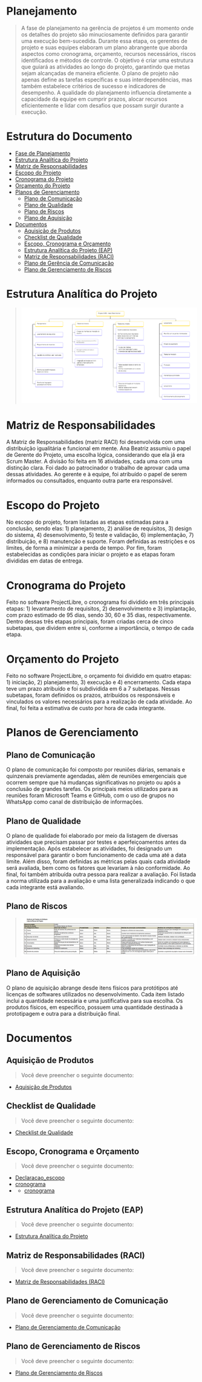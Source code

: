 # Planejamento

> A fase de planejamento na gerência de projetos é um momento onde os detalhes do projeto são minuciosamente definidos para garantir uma execução bem-sucedida. 
> Durante essa etapa, os gerentes de projeto e suas equipes elaboram um plano abrangente que aborda aspectos como cronograma, orçamento, recursos necessários, riscos identificados e métodos de controle. 
> O objetivo é criar uma estrutura que guiará as atividades ao longo do projeto, garantindo que metas sejam alcançadas de maneira eficiente. 
> O plano de projeto não apenas define as tarefas específicas e suas interdependências, mas também estabelece critérios de sucesso e indicadores de desempenho. 
> A qualidade do planejamento influencia diretamente a capacidade da equipe em cumprir prazos, alocar recursos eficientemente e lidar com desafios que possam surgir durante a execução.

# Estrutura do Documento

- [Fase de Planejamento](#planejamento)
- [Estrutura Analítica do Projeto](#estrutura-analítica-do-projeto)
- [Matriz de Responsabilidades](#matriz-de-responsabilidades)
- [Escopo do Projeto](#escopo-do-projeto)
- [Cronograma do Projeto](#cronograma-do-projeto)
- [Orçamento do Projeto](#orçamento-do-projeto)
- [Planos de Gerenciamento](#planos-de-gerenciamento)
  - [Plano de Comunicação](#plano-de-comunicação)
  - [Plano de Qualidade](#plano-de-qualidade)
  - [Plano de Riscos](#plano-de-riscos)
  - [Plano de Aquisição](#plano-de-aquisição)
- [Documentos](#documentos)
  - [Aquisição de Produtos](#aquisição-de-produtos)
  - [Checklist de Qualidade](#checklist-de-qualidade)
  - [Escopo, Cronograma e Orçamento](#escopo-cronograma-e-orçamento)
  - [Estrutura Analítica do Projeto (EAP)](#estrutura-analítica-do-projeto-eap)
  - [Matriz de Responsabilidades (RACI)](#matriz-de-responsabilidades-raci)
  - [Plano de Gerência de Comunicação](#plano-de-gerenciamento-de-comunicação)
  - [Plano de Gerenciamento de Riscos](#plano-de-gerenciamento-de-riscos)


# Estrutura Analítica do Projeto

> ![Exemplo de EAP](artefatos/EAP.png)

# Matriz de Responsabilidades

A Matriz de Responsabilidades (matriz RACI) foi desenvolvida com uma distribuição igualitária e funcional em mente. Ana Beatriz assumiu o papel de Gerente do Projeto, uma escolha lógica, considerando que ela já era Scrum Master. A divisão foi feita em 16 atividades, cada uma com uma distinção clara. Foi dado ao patrocinador o trabalho de aprovar cada uma dessas atividades. Ao gerente e à equipe, foi atribuído o papel de serem informados ou consultados, enquanto outra parte era responsável.

# Escopo do Projeto

No escopo do projeto, foram listadas as etapas estimadas para a conclusão, sendo elas: 1) planejamento, 2) análise de requisitos, 3) design do sistema, 4) desenvolvimento, 5) teste e validação, 6) implementação, 7) distribuição, e 8) manutenção e suporte. Foram definidas as restrições e os limites, de forma a minimizar a perda de tempo. Por fim, foram estabelecidas as condições para iniciar o projeto e as etapas foram divididas em datas de entrega.


# Cronograma do Projeto
Feito no software ProjectLibre, o cronograma foi dividido em três principais etapas: 1) levantamento de requisitos, 2) desenvolvimento e 3) implantação, com prazo estimado de 95 dias, sendo 30, 60 e 35 dias, respectivamente. Dentro dessas três etapas principais, foram criadas cerca de cinco subetapas, que dividem entre si, conforme a importância, o tempo de cada etapa.

# Orçamento do Projeto

Feito no software ProjectLibre, o orçamento foi dividido em quatro etapas: 1) iniciação, 2) planejamento, 3) execução e 4) encerramento. Cada etapa teve um prazo atribuído e foi subdividida em 6 a 7 subetapas. Nessas subetapas, foram definidos os prazos, atribuídos os responsáveis e vinculados os valores necessários para a realização de cada atividade. Ao final, foi feita a estimativa de custo por hora de cada integrante.

# Planos de Gerenciamento

## Plano de Comunicação

O plano de comunicação foi composto por reuniões diárias, semanais e quinzenais previamente agendadas, além de reuniões emergenciais que ocorrem sempre que há mudanças significativas no projeto ou após a conclusão de grandes tarefas. Os principais meios utilizados para as reuniões foram Microsoft Teams e GitHub, com o uso de grupos no WhatsApp como canal de distribuição de informações.

## Plano de Qualidade

O plano de qualidade foi elaborado por meio da listagem de diversas atividades que precisam passar por testes e aperfeiçoamentos antes da implementação. Após estabelecer as atividades, foi designado um responsável para garantir o bom funcionamento de cada uma até a data limite. Além disso, foram definidas as métricas pelas quais cada atividade será avaliada, bem como os fatores que levariam à não conformidade. Ao final, foi também atribuída outra pessoa para realizar a avaliação. Foi listada a norma utilizada para a avaliação e uma lista generalizada indicando o que cada integrante está avaliando.

## Plano de Riscos

> ![Plano de Riscos](images/riscos.png)

## Plano de Aquisição

O plano de aquisição abrange desde itens físicos para protótipos até licenças de softwares utilizados no desenvolvimento. Cada item listado inclui a quantidade necessária e uma justificativa para sua escolha. Os produtos físicos, em específico, possuem uma quantidade destinada à prototipagem e outra para a distribuição final.
# Documentos

## Aquisição de Produtos

> Você deve preencher o seguinte documento:
- [Aquisição de Produtos](artefatos/solicitacao-compra.pdf)

## Checklist de Qualidade

> Você deve preencher o seguinte documento:
- [Checklist de Qualidade](artefatos/checklist_qualidade.pdf)

## Escopo, Cronograma e Orçamento

> Você deve preencher o seguinte documento:
- [Declaracao_escopo](artefatos/Declaracao_escopo.pdf)
- [cronograma](artefatos/cronograma.pod)
- - [cronograma](artefatos/Orçamento.pod)

## Estrutura Analítica do Projeto (EAP)

> Você deve preencher o seguinte documento:
- [Estrutura Analítica do Projeto](artefatos/EAP.png)

## Matriz de Responsabilidades (RACI)

> Você deve preencher o seguinte documento:
- [Matriz de Responsabilidades (RACI)](artefatos/matriz-RACI.pdf)

## Plano de Gerenciamento de Comunicação

> Você deve preencher o seguinte documento:
- [Plano de Gerenciamento de Comunicação](artefatos/plano_comunicacao.pdf)

## Plano de Gerenciamento de Riscos

> Você deve preencher o seguinte documento:
- [Plano de Gerenciamento de Riscos](artefatos/plano_riscos.pdf)
